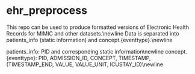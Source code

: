 # ehr_preprocess
This repo can be used to produce formatted versions of Electronic Health Records for MIMIC and other datasets.\newline
Data is separated into patients_info (static information) and concept.{eventtype}.\newline

patients_info: PID and corresponding static information\newline
concept.{eventtype}: PID, ADMISSION_ID, CONCEPT, TIMESTAMP, (TIMESTAMP_END, VALUE, VALUE_UNIT, ICUSTAY_ID)\newline
